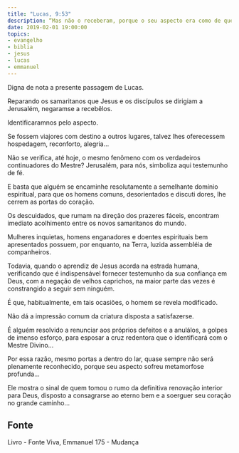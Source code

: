 ```yaml
---
title: "Lucas, 9:53"
description: “Mas não o receberam, porque o seu aspecto era como de quem ia a Jerusalém.”
date: 2019-02-01 19:00:00
topics: 
- evangelho
- biblia
- jesus
- lucas
- emmanuel
---
```


Digna de nota a presente passagem de Lucas.

Reparando os samaritanos que Jesus e os discípulos se dirigiam a
Jerusalém, negaram­se a recebê­los.

Identificaram­nos pelo aspecto.

Se fossem viajores com destino a outros lugares, talvez lhes oferecessem
hospedagem, reconforto, alegria...

Não se verifica, até hoje, o mesmo fenômeno com os verdadeiros
continuadores do Mestre?
Jerusalém, para nós, simboliza aqui testemunho de fé.

E basta que alguém se encaminhe resolutamente a semelhante domínio
espiritual, para que os homens comuns, desorientados e discuti dores, lhe cerrem as
portas do coração.

Os descuidados, que rumam na direção dos prazeres fáceis, encontram
imediato acolhimento entre os novos samaritanos do mundo.

Mulheres inquietas, homens enganadores e doentes espirituais bem
apresentados possuem, por enquanto, na Terra, luzida assembléia de companheiros.

Todavia, quando o aprendiz de Jesus acorda na estrada humana, verificando
que é indispensável fornecer testemunho da sua confiança em Deus, com a negação
de velhos caprichos, na maior parte das vezes é constrangido a seguir sem ninguém.

É que, habitualmente, em tais ocasiões, o homem se revela modificado.

Não dá a impressão comum da criatura disposta a satisfazer­se.

É alguém resolvido a renunciar aos próprios defeitos e a anulá­los, a golpes
de imenso esforço, para esposar a cruz redentora que o identificará com o Mestre
Divino...

Por essa razão, mesmo portas a dentro do lar, quase sempre não será
plenamente reconhecido, porque seu aspecto sofreu metamorfose profunda...

Ele mostra o sinal de quem tomou o rumo da definitiva renovação interior
para Deus, disposto a consagrar­se ao eterno bem e a soerguer seu coração no grande
caminho...


## Fonte
Livro - Fonte Viva, Emmanuel
175 - Mudança
